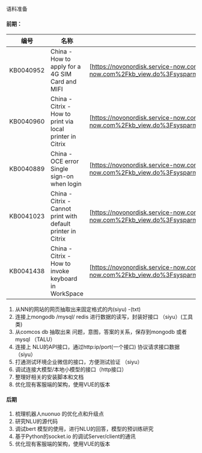 语料准备



#### 前期：





| **编号**  | **名称**                                                     | **地址**                                                     |
| --------- | ------------------------------------------------------------ | ------------------------------------------------------------ |
| KB0040952 | China - How to apply for a 4G SIM Card and MIFI              | [https://novonordisk.service-now.com/kb_view.do?sysparm_article=KB0040952](https://eur06.safelinks.protection.outlook.com/?url=https%3A%2F%2Fnovonordisk.service-now.com%2Fkb_view.do%3Fsysparm_article%3DKB0040952&data=05%7C02%7Ctalu%40nnit.com%7Cdd673562ef654203d9ed08dc47e794e0%7C981b0d2731e441e1829546904d1bce63%7C0%7C0%7C638464307159053973%7CUnknown%7CTWFpbGZsb3d8eyJWIjoiMC4wLjAwMDAiLCJQIjoiV2luMzIiLCJBTiI6Ik1haWwiLCJXVCI6Mn0%3D%7C0%7C%7C%7C&sdata=frgdx2V5HHhP0jpcqRsGPBBaEFtwEbk5HnCh7fgkRyw%3D&reserved=0) |
| KB0040960 | China - Citrix - How to print via local printer in Citrix    | [https://novonordisk.service-now.com/kb_view.do?sysparm_article=KB0040960](https://eur06.safelinks.protection.outlook.com/?url=https%3A%2F%2Fnovonordisk.service-now.com%2Fkb_view.do%3Fsysparm_article%3DKB0040960&data=05%7C02%7Ctalu%40nnit.com%7Cdd673562ef654203d9ed08dc47e794e0%7C981b0d2731e441e1829546904d1bce63%7C0%7C0%7C638464307159064543%7CUnknown%7CTWFpbGZsb3d8eyJWIjoiMC4wLjAwMDAiLCJQIjoiV2luMzIiLCJBTiI6Ik1haWwiLCJXVCI6Mn0%3D%7C0%7C%7C%7C&sdata=%2B1K1IwZGzqb10s04XQmDChN%2BKrbuIx%2BMYPfY1HQczMM%3D&reserved=0) |
| KB0040889 | China - OCE error Single sign-on when login                  | [https://novonordisk.service-now.com/kb_view.do?sysparm_article=KB0040889](https://eur06.safelinks.protection.outlook.com/?url=https%3A%2F%2Fnovonordisk.service-now.com%2Fkb_view.do%3Fsysparm_article%3DKB0040889&data=05%7C02%7Ctalu%40nnit.com%7Cdd673562ef654203d9ed08dc47e794e0%7C981b0d2731e441e1829546904d1bce63%7C0%7C0%7C638464307159072697%7CUnknown%7CTWFpbGZsb3d8eyJWIjoiMC4wLjAwMDAiLCJQIjoiV2luMzIiLCJBTiI6Ik1haWwiLCJXVCI6Mn0%3D%7C0%7C%7C%7C&sdata=CxNFomhRmLyBpD7bY0FcZuzdhpAAa1MRJXzAriziFmA%3D&reserved=0) |
| KB0041023 | China - Citrix - Cannot print with default printer in Citrix | [https://novonordisk.service-now.com/kb_view.do?sysparm_article=KB0041023](https://eur06.safelinks.protection.outlook.com/?url=https%3A%2F%2Fnovonordisk.service-now.com%2Fkb_view.do%3Fsysparm_article%3DKB0041023&data=05%7C02%7Ctalu%40nnit.com%7Cdd673562ef654203d9ed08dc47e794e0%7C981b0d2731e441e1829546904d1bce63%7C0%7C0%7C638464307159079279%7CUnknown%7CTWFpbGZsb3d8eyJWIjoiMC4wLjAwMDAiLCJQIjoiV2luMzIiLCJBTiI6Ik1haWwiLCJXVCI6Mn0%3D%7C0%7C%7C%7C&sdata=qpwnMNZVxSYDdiBBJJcFXnRbV9dlAWySi2irkS1er4o%3D&reserved=0) |
| KB0041438 | China - Citrix - How to invoke keyboard in WorkSpace         | [https://novonordisk.service-now.com/kb_view.do?sysparm_article=KB0041438](https://eur06.safelinks.protection.outlook.com/?url=https%3A%2F%2Fnovonordisk.service-now.com%2Fkb_view.do%3Fsysparm_article%3DKB0041438&data=05%7C02%7Ctalu%40nnit.com%7Cdd673562ef654203d9ed08dc47e794e0%7C981b0d2731e441e1829546904d1bce63%7C0%7C0%7C638464307159085371%7CUnknown%7CTWFpbGZsb3d8eyJWIjoiMC4wLjAwMDAiLCJQIjoiV2luMzIiLCJBTiI6Ik1haWwiLCJXVCI6Mn0%3D%7C0%7C%7C%7C&sdata=w7stvDRWDpMcrEtn46606RfyjHv4TtEPYO%2BH4oaJvZE%3D&reserved=0) |

1.   从NN的网站的网页抽取出来固定格式的内(siyu) -(txt)
2.   连接上mongodb /mysql/ redis 进行数据的读写，封装好接口   （siyu）(工具类)
3.   从comcos db 抽取出来 问题，意图，答案的关系，保存到mongodb 或者mysql （TALU）
4.   连接上 NLU的API接口，通过http:ip/port(一个接口)  协议请求接口数据 （siyu）
5.   打通测试环境企业微信的接口，方便测试验证 （siyu）
6.   调试连接大模型/本地小模型的接口（http接口）
7.   整理好相关的安装脚本和文档
8.   优化现有客服端的架构，使用VUE的版本

####  后期

1.   梳理机器人nuonuo 的优化点和升级点
2.   研究NLU的源代码
3.   调试bert 模型的使用，进行NLU的回答，模型的预训练研究
4.   基于Python的socket.io 的调试Server/client的通讯
5.   优化现有客服端的架构，使用VUE的版本